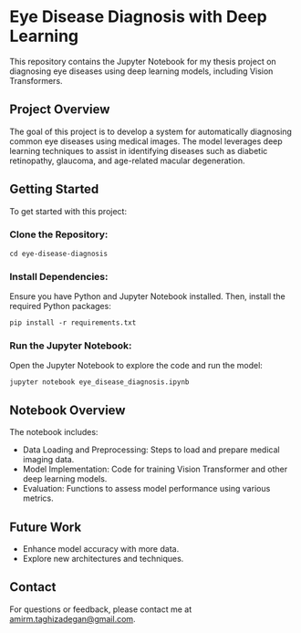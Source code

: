 # Eye Disease Diagnosis with Deep Learning

This repository contains the Jupyter Notebook for my thesis project on diagnosing eye diseases using deep learning models, including Vision Transformers.

## Project Overview
The goal of this project is to develop a system for automatically diagnosing common eye diseases using medical images. The model leverages deep learning techniques to assist in identifying diseases such as diabetic retinopathy, glaucoma, and age-related macular degeneration.

## Getting Started

To get started with this project:

### Clone the Repository:
```console git clone https://github.com/amirmtaghizadegan/vision-transformer-eye-diagnosis.git
cd eye-disease-diagnosis
```

### Install Dependencies:
Ensure you have Python and Jupyter Notebook installed. Then, install the required Python packages:

```console
pip install -r requirements.txt
```

### Run the Jupyter Notebook:
Open the Jupyter Notebook to explore the code and run the model:
```console
jupyter notebook eye_disease_diagnosis.ipynb
```
## Notebook Overview

The notebook includes:
* Data Loading and Preprocessing: Steps to load and prepare medical imaging data.
* Model Implementation: Code for training Vision Transformer and other deep learning models.
* Evaluation: Functions to assess model performance using various metrics.

## Future Work

- Enhance model accuracy with more data.
- Explore new architectures and techniques.

## Contact

For questions or feedback, please contact me at amirm.taghizadegan@gmail.com.
